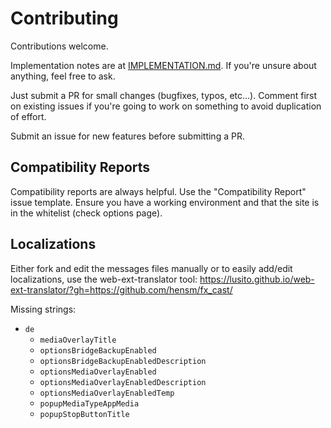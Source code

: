 # Contributing

Contributions welcome.

Implementation notes are at [IMPLEMENTATION.md](IMPLEMENTATION.md). 
If you're unsure about anything, feel free to ask.

Just submit a PR for small changes (bugfixes, typos, etc...). Comment first on existing 
issues if you're going to work on something to avoid duplication of effort.

Submit an issue for new features before submitting a PR.


## Compatibility Reports

Compatibility reports are always helpful. Use the "Compatibility Report" issue template. Ensure you have a working environment and that the site is in the whitelist (check options page).


## Localizations

Either fork and edit the messages files manually or to easily add/edit localizations, use the web-ext-translator tool:
https://lusito.github.io/web-ext-translator/?gh=https://github.com/hensm/fx_cast/

Missing strings:

* `de`
    * `mediaOverlayTitle`
    * `optionsBridgeBackupEnabled`
    * `optionsBridgeBackupEnabledDescription`
    * `optionsMediaOverlayEnabled`
    * `optionsMediaOverlayEnabledDescription`
    * `optionsMediaOverlayEnabledTemp`
    * `popupMediaTypeAppMedia`
    * `popupStopButtonTitle`
